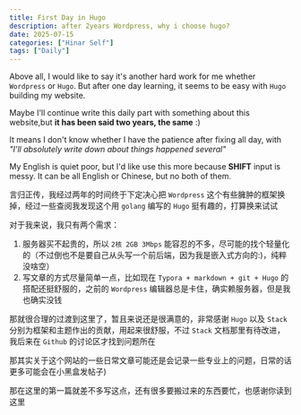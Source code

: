 ```yaml
---
title: First Day in Hugo
description: after 2years Wordpress, why i choose hugo?
date: 2025-07-15
categories: ["Hinar Self"]
tags: ["Daily"]
---
```


Above all, I would like to say it's another hard work for me whether `Wordpress` or `Hugo`. But after one day learning, it seems to be easy with `Hugo` building my website.

Maybe I'll continue write this daily part with something about this website,but **it has been said two years, the same** :)

It means I don't know whether I have the patience after fixing all day, with *"I'll absolutely write down about things happened several"*

My English is quiet poor, but I'd like use this more because **SHIFT** input is messy. It can be all English or Chinese, but no both of them.

言归正传，我经过两年的时间终于下定决心把 `Wordpress` 这个有些臃肿的框架换掉，经过一些查阅我发现这个用 `golang` 编写的 `Hugo` 挺有趣的，打算换来试试

对于我来说，我只有两个需求：

1. 服务器买不起贵的，所以 `2核 2GB 3Mbps` 能容忍的不多，尽可能的找个轻量化的（不过倒也不是要自己从头写一个前后端，因为我是嵌入式方向的:)，纯粹没啥空）
2. 写文章的方式尽量简单一点，比如现在 `Typora + markdown + git + Hugo` 的搭配还挺舒服的，之前的 `Wordpress` 编辑器总是卡住，确实赖服务器，但是我也确实没钱 

那就很合理的过渡到这里了，暂且来说还是很满意的，非常感谢 `Hugo` 以及 `Stack` 分别为框架和主题作出的贡献，用起来很舒服，不过 `Stack` 文档那里有待改进，我后来在 `Github` 的讨论区才找到问题所在

那其实关于这个网站的一些日常文章可能还是会记录一些专业上的问题，日常的话更多可能会在小黑盒发帖子)

那在这里的第一篇就差不多写这点，还有很多要搬过来的东西要忙，也感谢你读到这里

